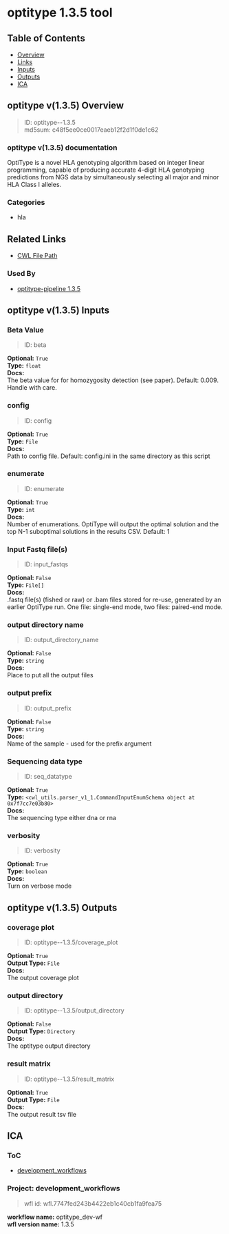 
optitype 1.3.5 tool
===================

## Table of Contents
  
- [Overview](#optitype-v135-overview)  
- [Links](#related-links)  
- [Inputs](#optitype-v135-inputs)  
- [Outputs](#optitype-v135-outputs)  
- [ICA](#ica)  


## optitype v(1.3.5) Overview



  
> ID: optitype--1.3.5  
> md5sum: c48f5ee0ce0017eaeb12f2d1f0de1c62

### optitype v(1.3.5) documentation
  
OptiType is a novel HLA genotyping algorithm based on integer linear programming,
capable of producing accurate 4-digit HLA genotyping predictions from NGS data by simultaneously
selecting all major and minor HLA Class I alleles.

### Categories
  
- hla  


## Related Links
  
- [CWL File Path](../../../../../../tools/optitype/1.3.5/optitype__1.3.5.cwl)  


### Used By
  
- [optitype-pipeline 1.3.5](../../../workflows/optitype-pipeline/1.3.5/optitype-pipeline__1.3.5.md)  

  


## optitype v(1.3.5) Inputs

### Beta Value



  
> ID: beta
  
**Optional:** `True`  
**Type:** `float`  
**Docs:**  
The beta value for for homozygosity detection (see
paper). Default: 0.009. Handle with care.


### config



  
> ID: config
  
**Optional:** `True`  
**Type:** `File`  
**Docs:**  
Path to config file. Default: config.ini in the same
directory as this script


### enumerate



  
> ID: enumerate
  
**Optional:** `True`  
**Type:** `int`  
**Docs:**  
Number of enumerations. OptiType will output the
optimal solution and the top N-1 suboptimal solutions
in the results CSV. Default: 1


### Input Fastq file(s)



  
> ID: input_fastqs
  
**Optional:** `False`  
**Type:** `File[]`  
**Docs:**  
.fastq file(s) (fished or raw) or .bam files stored
 for re-use, generated by an earlier OptiType run. One
 file: single-end mode, two files: paired-end mode.


### output directory name



  
> ID: output_directory_name
  
**Optional:** `False`  
**Type:** `string`  
**Docs:**  
Place to put all the output files


### output prefix



  
> ID: output_prefix
  
**Optional:** `False`  
**Type:** `string`  
**Docs:**  
Name of the sample - used for the prefix argument


### Sequencing data type



  
> ID: seq_datatype
  
**Optional:** `True`  
**Type:** `<cwl_utils.parser_v1_1.CommandInputEnumSchema object at 0x7f7cc7e03b80>`  
**Docs:**  
The sequencing type either dna or rna


### verbosity



  
> ID: verbosity
  
**Optional:** `True`  
**Type:** `boolean`  
**Docs:**  
Turn on verbose mode

  


## optitype v(1.3.5) Outputs

### coverage plot



  
> ID: optitype--1.3.5/coverage_plot  

  
**Optional:** `True`  
**Output Type:** `File`  
**Docs:**  
The output coverage plot
  


### output directory



  
> ID: optitype--1.3.5/output_directory  

  
**Optional:** `False`  
**Output Type:** `Directory`  
**Docs:**  
The optitype output directory
  


### result matrix



  
> ID: optitype--1.3.5/result_matrix  

  
**Optional:** `True`  
**Output Type:** `File`  
**Docs:**  
The output result tsv file
  

  


## ICA

### ToC
  
- [development_workflows](#project-development_workflows)  


### Project: development_workflows


> wfl id: wfl.7747fed243b4422eb1c40cb1fa9fea75  

  
**workflow name:** optitype_dev-wf  
**wfl version name:** 1.3.5  

  

